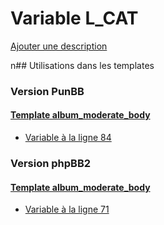 # Variable L_CAT
[Ajouter une description](https://fa-tvars.appspot.com/L_CAT)

n## Utilisations dans les templates

### Version PunBB

#### [Template album_moderate_body](punbb/album_moderate_body.md)
* [Variable à la ligne 84](../punbb/album_moderate_body.tpl#L84)

### Version phpBB2

#### [Template album_moderate_body](subsilver/album_moderate_body.md)
* [Variable à la ligne 71](../subsilver/album_moderate_body.tpl#L71)
